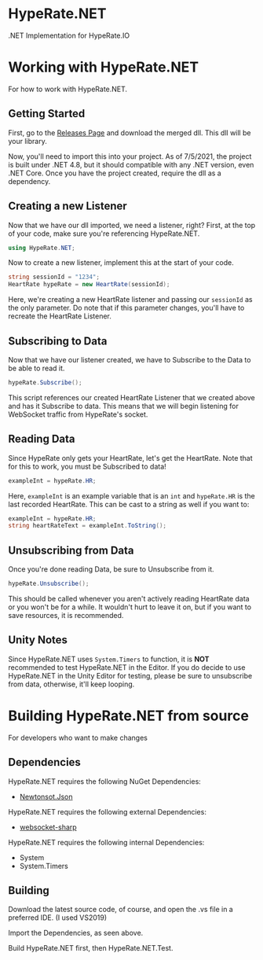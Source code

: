 # HypeRate.NET
.NET Implementation for HypeRate.IO

# Working with HypeRate.NET
For how to work with HypeRate.NET.

## Getting Started

First, go to the [Releases Page](https://github.com/200Tigersbloxed/HypeRate.NET/releases/) and download the merged dll. This dll will be your library.

Now, you'll need to import this into your project. As of 7/5/2021, the project is built under .NET 4.8, but it should compatible with any .NET version, even .NET Core.
Once you have the project created, require the dll as a dependency.

## Creating a new Listener

Now that we have our dll imported, we need a listener, right? First, at the top of your code, make sure you're referencing HypeRate.NET.

```cs
using HypeRate.NET;
```

Now to create a new listener, implement this at the start of your code.

```cs
string sessionId = "1234";
HeartRate hypeRate = new HeartRate(sessionId);
```

Here, we're creating a new HeartRate listener and passing our `sessionId` as the only parameter. 
Do note that if this parameter changes, you'll have to recreate the HeartRate Listener.

## Subscribing to Data

Now that we have our listener created, we have to Subscribe to the Data to be able to read it.

```cs
hypeRate.Subscribe();
```

This script references our created HeartRate Listener that we created above and has it Subscribe to data. This means that we will begin listening for WebSocket traffic from HypeRate's socket.

## Reading Data

Since HypeRate only gets your HeartRate, let's get the HeartRate. Note that for this to work, you must be Subscribed to data!

```cs
exampleInt = hypeRate.HR;
```

Here, `exampleInt` is an example variable that is an `int` and `hypeRate.HR` is the last recorded HeartRate. This can be cast to a string as well if you want to:

```cs
exampleInt = hypeRate.HR;
string heartRateText = exampleInt.ToString();
```

## Unsubscribing from Data

Once you're done reading Data, be sure to Unsubscribe from it.

```cs
hypeRate.Unsubscribe();
```

This should be called whenever you aren't actively reading HeartRate data or you won't be for a while. It wouldn't hurt to leave it on, but if you want to save resources, it is recommended.

## Unity Notes

Since HypeRate.NET uses `System.Timers` to function, it is **NOT** recommended to test HypeRate.NET in the Editor. If you do decide to use HypeRate.NET in the Unity Editor for testing, please be sure to unsubscribe from data, otherwise, it'll keep looping.

# Building HypeRate.NET from source
For developers who want to make changes

## Dependencies

HypeRate.NET requires the following NuGet Dependencies:

+ [Newtonsot.Json](https://www.nuget.org/packages/Newtonsoft.Json/)

HypeRate.NET requires the following external Dependencies:

+ [websocket-sharp](https://github.com/sta/websocket-sharp)

HypeRate.NET requires the following internal Dependencies:

+ System
+ System.Timers

## Building

Download the latest source code, of course, and open the .vs file in a preferred IDE. (I used VS2019)

Import the Dependencies, as seen above.

Build HypeRate.NET first, then HypeRate.NET.Test.
